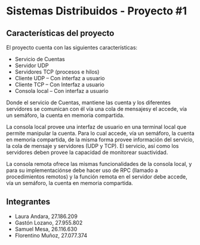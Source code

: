 # Sistemas Distribuidos - Proyecto #1

## Características del proyecto

El proyecto cuenta con las siguientes características:

- Servicio de Cuentas
- Servidor UDP
- Servidores TCP (procesos e hilos)
- Cliente UDP – Con interfaz a usuario
- Cliente TCP – Con Interfaz a usuario
- Consola local – Con interfaz a usuario 

Donde el servicio de Cuentas, mantiene las cuenta y los diferentes servidores se comunican con él vía una cola de mensajesy el accede, vía un semáforo, la cuenta en memoria compartida.

La consola local provee una interfaz de usuario en una terminal local que permite manipular la cuenta. Para lo cual accede, vía un semáforo, la cuenta en memoria compartida, de la misma forma provee información del servicio, la cola de mensaje y servidores (UDP y TCP). El servicio, así como los servidores deben provee la capacidad de monitorear suactividad.

La consola remota ofrece las mismas funcionalidades de la consola local, y para su implementaciónse debe hacer uso de RPC (llamado a procedimientos remotos) y la función remota en el servidor debe accede, vía un semáforo, la cuenta en memoria compartida.

## Integrantes
- Laura Andara, 27.186.209
- Gastón Lozano, 27.955.802
- Samuel Mesa, 26.116.630
- Florentino Muñoz, 27.077.374
